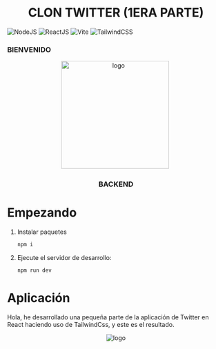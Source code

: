 # <div align="center"> CLON TWITTER (1ERA PARTE) </div>

 ![NodeJS](https://img.shields.io/badge/Node.js-43853D?style=for-the-badge&logo=node.js&logoColor=white) ![ReactJS](https://img.shields.io/badge/React-20232A?style=for-the-badge&logo=react&logoColor=61DAFB) ![Vite](https://img.shields.io/badge/vite-%23646CFF.svg?style=for-the-badge&logo=vite&logoColor=white) ![TailwindCSS](https://img.shields.io/badge/Tailwind_CSS-38B2AC?style=for-the-badge&logo=tailwind-css&logoColor=white)

### <strong> BIENVENIDO </strong>

<div align="center">
  <img src="https://media2.giphy.com/media/uurtMtTKqkJda4dk8Y/200w.webp?cid=ecf05e47ipyhr4vjtllb1xiqwtxh39uto775myk2rj700nth&rid=200w.webp&ct=g" title="logo" alt="logo" width="250" height="250" />&nbsp;
</div>

### <div align="center">BACKEND</div>

# Empezando

1. Instalar paquetes

   ```bash
   npm i
   ```

2. Ejecute el servidor de desarrollo:

   ```bash
   npm run dev
   ```

# Aplicación

Hola, he desarrollado una pequeña parte de la aplicación de Twitter en React haciendo uso de TailwindCss, y este es el resultado.

<div align="center">
    <img src="https://i.ibb.co/WD0kCL6/Screenshot-from-2024-01-04-13-36-33.png" title="logo" alt="logo" />
</div>
